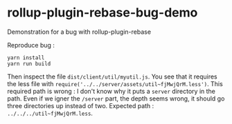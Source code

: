# rollup-plugin-rebase-bug-demo
Demonstration for a bug with rollup-plugin-rebase

Reproduce bug : 

```
yarn install
yarn run build
```

Then inspect the file `dist/client/util/myutil.js`. 
You see that it requires the less file with `require('../../server/assets/util~fjMwjQrM.less')`. 
This required path is wrong : I don't know why it puts a `server` directory in the path. Even if we igner the `/server` part, the
depth seems wrong, it should go three directories up instead of two. Expected path : `../../../util~fjMwjQrM.less`.
